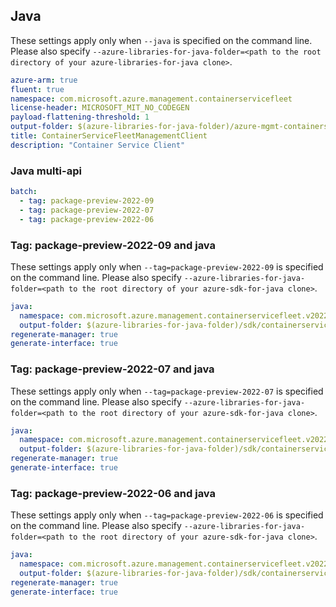 ## Java

These settings apply only when `--java` is specified on the command line.
Please also specify `--azure-libraries-for-java-folder=<path to the root directory of your azure-libraries-for-java clone>`.

``` yaml $(java)
azure-arm: true
fluent: true
namespace: com.microsoft.azure.management.containerservicefleet
license-header: MICROSOFT_MIT_NO_CODEGEN
payload-flattening-threshold: 1
output-folder: $(azure-libraries-for-java-folder)/azure-mgmt-containerservicefleet
title: ContainerServiceFleetManagementClient
description: "Container Service Client"
```

### Java multi-api

``` yaml $(java) && $(multiapi)
batch:
  - tag: package-preview-2022-09
  - tag: package-preview-2022-07
  - tag: package-preview-2022-06  
```

### Tag: package-preview-2022-09 and java

These settings apply only when `--tag=package-preview-2022-09` is specified on the command line.
Please also specify `--azure-libraries-for-java-folder=<path to the root directory of your azure-sdk-for-java clone>`.

``` yaml $(tag) == 'package-preview-2022-09' && $(java) && $(multiapi)
java:
  namespace: com.microsoft.azure.management.containerservicefleet.v2022_09_02_preview
  output-folder: $(azure-libraries-for-java-folder)/sdk/containerservicefleet/mgmt-v2022_09_02_preview
regenerate-manager: true
generate-interface: true
```

### Tag: package-preview-2022-07 and java

These settings apply only when `--tag=package-preview-2022-07` is specified on the command line.
Please also specify `--azure-libraries-for-java-folder=<path to the root directory of your azure-sdk-for-java clone>`.

``` yaml $(tag) == 'package-preview-2022-07' && $(java) && $(multiapi)
java:
  namespace: com.microsoft.azure.management.containerservicefleet.v2022_07_02_preview
  output-folder: $(azure-libraries-for-java-folder)/sdk/containerservicefleet/mgmt-v2022_07_02_preview
regenerate-manager: true
generate-interface: true
```

### Tag: package-preview-2022-06 and java

These settings apply only when `--tag=package-preview-2022-06` is specified on the command line.
Please also specify `--azure-libraries-for-java-folder=<path to the root directory of your azure-sdk-for-java clone>`.

``` yaml $(tag) == 'package-preview-2022-06' && $(java) && $(multiapi)
java:
  namespace: com.microsoft.azure.management.containerservicefleet.v2022_06_02_preview
  output-folder: $(azure-libraries-for-java-folder)/sdk/containerservicefleet/mgmt-v2022_06_02_preview
regenerate-manager: true
generate-interface: true
```
